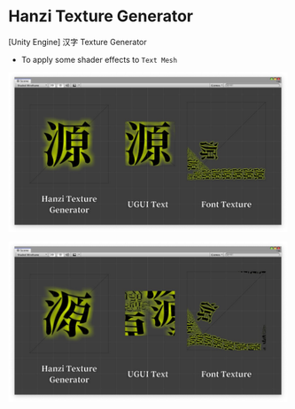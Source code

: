 # Hanzi Texture Generator

[Unity Engine] 汉字 Texture Generator

- To apply some shader effects to `Text Mesh`

![](https://github.com/IIzzaya/Hanzi_Texture_Generator/blob/master/README.assets/pic-1.png)

![](https://github.com/IIzzaya/Hanzi_Texture_Generator/blob/master/README.assets/pic-2.png)
